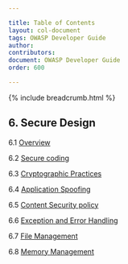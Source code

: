 ```yaml
---

title: Table of Contents
layout: col-document
tags: OWASP Developer Guide
author:
contributors:
document: OWASP Developer Guide
order: 600

---
```


{% include breadcrumb.html %}
## 6. Secure Design

6.1 [Overview](01-secure-design.md)

6.2 [Secure coding](02-secure-coding.md)

6.3 [Cryptographic Practices](03-cryptographic-practices.md)

6.4 [Application Spoofing](04-application-spoofing.md)

6.5 [Content Security policy](05-content-security-policy.md)

6.6 [Exception and Error Handling](06-exception-error-handling.md)

6.7 [File Management](07-file-management.md)

6.8 [Memory Management](08-memory-management.md)
